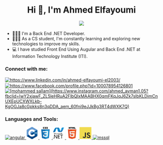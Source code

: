 <h1 align="center">Hi 👋, I'm Ahmed Elfayoumi</h1></h3>


<!-- Typing SVG by DenverCoder1 - https://github.com/DenverCoder1/readme-typing-svg -->
<p align="center">
  <a href="https://github.com/DenverCoder1/readme-typing-svg">
    <img src="https://readme-typing-svg.herokuapp.com/?lines=Back%20End%20.NET%20Developer&font=Fira%20Code&center=true&width=440&height=45&color=f75c7e&vCenter=true&size=22">
  </a>
</p>





- 👨🏿‍💻 I'm a Back End .NET Developer.
- 👨🏼‍🎓 As a CS student, I'm constantly learning and exploring new technologies to improve my skills.
- 💻 I have studied Front End Using Augular and Back End .NET at Information Technology Institute (ITI).




<h3 align="left">Connect with me:</h3>
<p align="left">
<a href="https://www.linkedin.com/in/ahmed-elfayoumi-el2003/" target="blank"><img align="center" src="https://raw.githubusercontent.com/rahuldkjain/github-profile-readme-generator/master/src/images/icons/Social/linked-in-alt.svg" alt="https://www.linkedin.com/in/ahmed-elfayoumi-el2003/" height="30" width="40" /></a>
<a href="https://www.facebook.com/profile.php?id=100078954126801" target="blank"><img align="center" src="https://raw.githubusercontent.com/rahuldkjain/github-profile-readme-generator/master/src/images/icons/Social/facebook.svg" alt="https://www.facebook.com/profile.php?id=100078954126801" height="30" width="40" /></a>
<a href="https://www.instagram.com/ahmed_ayman1.05?fbclid=IwY2xjawF_ZL5leHRuA2FlbQIxMAABHX0qmFKqJqJ6Zk7sIbKLDimCnUXEpUCXWXLkb-KgOGJa8cGpkks8n3qDDA_aem_60fni9eJJkBg3RT4dWXK7Q" target="blank">
    <img align="center" src="https://raw.githubusercontent.com/rahuldkjain/github-profile-readme-generator/master/src/images/icons/Social/instagram.svg" alt="[mohammed sallam](https://www.instagram.com/ahmed_ayman1.05?fbclid=IwY2xjawF_ZL5leHRuA2FlbQIxMAABHX0qmFKqJqJ6Zk7sIbKLDimCnUXEpUCXWXLkb-KgOGJa8cGpkks8n3qDDA_aem_60fni9eJJkBg3RT4dWXK7Q)" height="30" width="40" />
</a>


<h3 align="left">Languages and Tools:</h3>
<p align="left"> <a href="https://angular.io" target="_blank" rel="noreferrer"> <img src="https://angular.io/assets/images/logos/angular/angular.svg" alt="angular" width="40" height="40"/> </a> <a href="https://www.w3schools.com/cpp/" target="_blank" rel="noreferrer"> <img src="https://raw.githubusercontent.com/devicons/devicon/master/icons/cplusplus/cplusplus-original.svg" alt="cplusplus" width="40" height="40"/> </a> <a href="https://www.w3schools.com/css/" target="_blank" rel="noreferrer"> <img src="https://raw.githubusercontent.com/devicons/devicon/master/icons/css3/css3-original-wordmark.svg" alt="css3" width="40" height="40"/> </a> <a href="https://dotnet.microsoft.com/" target="_blank" rel="noreferrer"> <img src="https://raw.githubusercontent.com/devicons/devicon/master/icons/dot-net/dot-net-original-wordmark.svg" alt="dotnet" width="40" height="40"/> </a> <a href="https://www.w3.org/html/" target="_blank" rel="noreferrer"> <img src="https://raw.githubusercontent.com/devicons/devicon/master/icons/html5/html5-original-wordmark.svg" alt="html5" width="40" height="40"/> </a> <a href="https://developer.mozilla.org/en-US/docs/Web/JavaScript" target="_blank" rel="noreferrer"> <img src="https://raw.githubusercontent.com/devicons/devicon/master/icons/javascript/javascript-original.svg" alt="javascript" width="40" height="40"/> </a> <a href="https://www.microsoft.com/en-us/sql-server" target="_blank" rel="noreferrer"> <img src="https://www.svgrepo.com/show/303229/microsoft-sql-server-logo.svg" alt="mssql" width="40" height="40"/> </a> </p>
